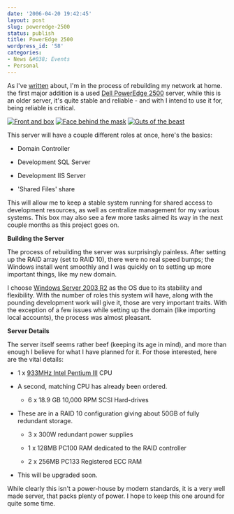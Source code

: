 ```yaml
---
date: '2006-04-20 19:42:45'
layout: post
slug: poweredge-2500
status: publish
title: PowerEdge 2500
wordpress_id: '58'
categories:
- News &#038; Events
- Personal
---
```


As I've [written](http://adamcaudill.com/2006/04/09/rebuilding-my-network/) about, I'm in the process of rebuilding my network at home. the first major addition is a used [Dell PowerEdge 2500](http://docs.us.dell.com/support/edocs/systems/pe2500sc/en/ug/127kwc10.htm) server, while this is an older server, it's quite stable and reliable - and with I intend to use it for, being reliable is critical.

[![Front and box](http://adamcaudill.com/files/2006/04/P4180001SM.thumbnail.JPG)](http://adamcaudill.com/files/2006/04/P4180001SM.JPG) [![Face behind the mask](http://adamcaudill.com/files/2006/04/P4180003SM.thumbnail.JPG)](http://adamcaudill.com/files/2006/04/P4180003SM.JPG) [![Guts of the beast](http://adamcaudill.com/files/2006/04/P4180002SM.thumbnail.JPG)
](http://adamcaudill.com/files/2006/04/P4180002SM.JPG)

This server will have a couple different roles at once, here's the basics:



	
  * Domain Controller

	
  * Development SQL Server

	
  * Development IIS Server

	
  * 'Shared Files' share


This will allow me to keep a stable system running for shared access to development resources, as well as centralize management for my various systems. This box may also see a few more tasks aimed its way in the next couple months as this project goes on.

**Building the Server**

The process of rebuilding the server was surprisingly painless. After setting up the RAID array (set to RAID 10), there were no real speed bumps; the Windows install went smoothly and I was quickly on to setting up more important things, like my new domain.

I choose [Windows Server 2003 R2](http://www.microsoft.com/windowsserver2003/default.mspx) as the OS due to its stability and flexibility. With the number of roles this system will have, along with the pounding development work will give it, those are very important traits. With the exception of a few issues while setting up the domain (like importing local accounts), the process was almost pleasant.

**Server Details**

The server itself seems rather beef (keeping its age in mind), and more than enough I believe for what I have planned for it. For those interested, here are the vital details:



	
  * 1 x [933MHz Intel Pentium III](http://processorfinder.intel.com/scripts/details.asp?sSpec=SL5U3&ProcFam=25&PkgType=ALL&SysBusSpd=ALL&CorSpd=ALL) CPU
- A second, matching CPU has already been ordered.

	
  * 6 x 18.9 GB 10,000 RPM SCSI Hard-drives
- These are in a RAID 10 configuration giving about 50GB of fully redundant storage.

	
  * 3 x 300W redundant power supplies

	
  * 1 x 128MB PC100 RAM dedicated to the RAID controller

	
  * 2 x 256MB PC133 Registered ECC RAM
- This will be upgraded soon.


While clearly this isn't a power-house by modern standards, it is a very well made server, that packs plenty of power. I hope to keep this one around for quite some time.

